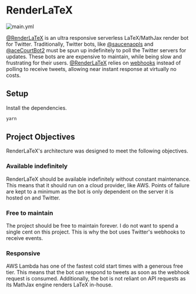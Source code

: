 # RenderLaTeX

![main.yml](https://github.com/winstxnhdw/RenderLaTeX/actions/workflows/main.yml/badge.svg)

[@RenderLaTeX](https://twitter.com/RenderLaTeX) is an ultra responsive serverless LaTeX/MathJax render bot for Twitter. Traditionally, Twitter bots, like [@saucenaopls](https://github.com/MakotoAme/twitter-saucenao) and [@aceCourtBot2](https://github.com/LuisMayo/ace-attorney-twitter-bot) must be spun up indefinitely to poll the Twitter servers for updates. These bots are are expensive to maintain, while being slow and frustrating for their users. [@RenderLaTeX](https://twitter.com/RenderLaTeX) relies on [webhooks](https://developer.twitter.com/en/docs/twitter-api/premium/account-activity-api/guides/getting-started-with-webhooks) instead of polling to receive tweets, allowing near instant response at virtually no costs.

## Setup

Install the dependencies.

```bash
yarn
```

## Project Objectives

RenderLaTeX's architecture was designed to meet the following objectives.

### Available indefinitely

RenderLaTeX should be available indefinitely without constant maintenance. This means that it should run on a cloud provider, like AWS. Points of failure are kept to a minimum as the bot is only dependent on the server it is hosted on and Twitter.

### Free to maintain

The project should be free to maintain forever. I do not want to spend a single cent on this project. This is why the bot uses Twitter's webhooks to receive events.

### Responsive

AWS Lambda has one of the fastest cold start times with a generous free tier. This means that the bot can respond to tweets as soon as the webhook request is consumed. Additionally, the bot is not reliant on API requests as its MathJax engine renders LaTeX in-house.
